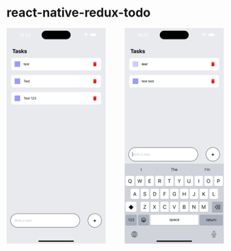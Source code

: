 # react-native-redux-todo

<div style="display: flex; justify-content: space-between;">
  <img src="/src/screenshots/screenShot1.png" height="500">
  <img src="/src/screenshots/screenShot2.png" height="500">
</div>
